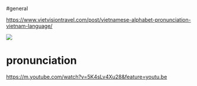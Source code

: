 #general 

https://www.vietvisiontravel.com/post/vietnamese-alphabet-pronunciation-vietnam-language/

![](https://www.semprelearn.com/wp-content/uploads/2019/08/alfabeto_vietnamito_blog-logo.png)

# pronunciation
https://m.youtube.com/watch?v=5K4sLv4Xu28&feature=youtu.be

